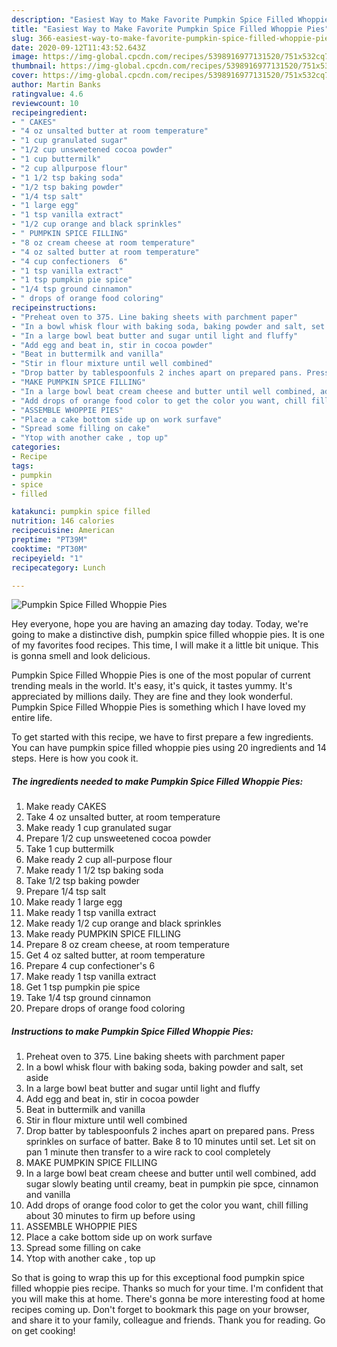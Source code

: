```yaml
---
description: "Easiest Way to Make Favorite Pumpkin Spice Filled Whoppie Pies"
title: "Easiest Way to Make Favorite Pumpkin Spice Filled Whoppie Pies"
slug: 366-easiest-way-to-make-favorite-pumpkin-spice-filled-whoppie-pies
date: 2020-09-12T11:43:52.643Z
image: https://img-global.cpcdn.com/recipes/5398916977131520/751x532cq70/pumpkin-spice-filled-whoppie-pies-recipe-main-photo.jpg
thumbnail: https://img-global.cpcdn.com/recipes/5398916977131520/751x532cq70/pumpkin-spice-filled-whoppie-pies-recipe-main-photo.jpg
cover: https://img-global.cpcdn.com/recipes/5398916977131520/751x532cq70/pumpkin-spice-filled-whoppie-pies-recipe-main-photo.jpg
author: Martin Banks
ratingvalue: 4.6
reviewcount: 10
recipeingredient:
- " CAKES"
- "4 oz unsalted butter at room temperature"
- "1 cup granulated sugar"
- "1/2 cup unsweetened cocoa powder"
- "1 cup buttermilk"
- "2 cup allpurpose flour"
- "1 1/2 tsp baking soda"
- "1/2 tsp baking powder"
- "1/4 tsp salt"
- "1 large egg"
- "1 tsp vanilla extract"
- "1/2 cup orange and black sprinkles"
- " PUMPKIN SPICE FILLING"
- "8 oz cream cheese at room temperature"
- "4 oz salted butter at room temperature"
- "4 cup confectioners  6"
- "1 tsp vanilla extract"
- "1 tsp pumpkin pie spice"
- "1/4 tsp ground cinnamon"
- " drops of orange food coloring"
recipeinstructions:
- "Preheat oven to 375. Line baking sheets with parchment paper"
- "In a bowl whisk flour with baking soda, baking powder and salt, set aside"
- "In a large bowl beat butter and sugar until light and fluffy"
- "Add egg and beat in, stir in cocoa powder"
- "Beat in buttermilk and vanilla"
- "Stir in flour mixture until well combined"
- "Drop batter by tablespoonfuls 2 inches apart on prepared pans. Press sprinkles on surface of batter. Bake 8 to 10 minutes until set. Let sit on pan 1 minute then transfer to a wire rack to cool completely"
- "MAKE PUMPKIN SPICE FILLING"
- "In a large bowl beat cream cheese and butter until well combined, add sugar slowly beating until creamy,  beat in pumpkin pie spce, cinnamon  and vanilla"
- "Add drops of orange food color to get the color you want, chill filling about 30 minutes to firm up before using"
- "ASSEMBLE WHOPPIE PIES"
- "Place a cake bottom side up on work surfave"
- "Spread some filling on cake"
- "Ytop with another cake , top up"
categories:
- Recipe
tags:
- pumpkin
- spice
- filled

katakunci: pumpkin spice filled 
nutrition: 146 calories
recipecuisine: American
preptime: "PT39M"
cooktime: "PT30M"
recipeyield: "1"
recipecategory: Lunch

---
```



![Pumpkin Spice Filled Whoppie Pies](https://img-global.cpcdn.com/recipes/5398916977131520/751x532cq70/pumpkin-spice-filled-whoppie-pies-recipe-main-photo.jpg)

Hey everyone, hope you are having an amazing day today. Today, we're going to make a distinctive dish, pumpkin spice filled whoppie pies. It is one of my favorites food recipes. This time, I will make it a little bit unique. This is gonna smell and look delicious.

Pumpkin Spice Filled Whoppie Pies is one of the most popular of current trending meals in the world. It's easy, it's quick, it tastes yummy. It's appreciated by millions daily. They are fine and they look wonderful. Pumpkin Spice Filled Whoppie Pies is something which I have loved my entire life.




To get started with this recipe, we have to first prepare a few ingredients. You can have pumpkin spice filled whoppie pies using 20 ingredients and 14 steps. Here is how you cook it.

<!--inarticleads1-->

##### The ingredients needed to make Pumpkin Spice Filled Whoppie Pies:

1. Make ready  CAKES
1. Take 4 oz unsalted butter, at room temperature
1. Make ready 1 cup granulated sugar
1. Prepare 1/2 cup unsweetened cocoa powder
1. Take 1 cup buttermilk
1. Make ready 2 cup all-purpose flour
1. Make ready 1 1/2 tsp baking soda
1. Take 1/2 tsp baking powder
1. Prepare 1/4 tsp salt
1. Make ready 1 large egg
1. Make ready 1 tsp vanilla extract
1. Make ready 1/2 cup orange and black sprinkles
1. Make ready  PUMPKIN SPICE FILLING
1. Prepare 8 oz cream cheese, at room temperature
1. Get 4 oz salted butter, at room temperature
1. Prepare 4 cup confectioner&#39;s  6
1. Make ready 1 tsp vanilla extract
1. Get 1 tsp pumpkin pie spice
1. Take 1/4 tsp ground cinnamon
1. Prepare  drops of orange food coloring




<!--inarticleads2-->

##### Instructions to make Pumpkin Spice Filled Whoppie Pies:

1. Preheat oven to 375. Line baking sheets with parchment paper
1. In a bowl whisk flour with baking soda, baking powder and salt, set aside
1. In a large bowl beat butter and sugar until light and fluffy
1. Add egg and beat in, stir in cocoa powder
1. Beat in buttermilk and vanilla
1. Stir in flour mixture until well combined
1. Drop batter by tablespoonfuls 2 inches apart on prepared pans. Press sprinkles on surface of batter. Bake 8 to 10 minutes until set. Let sit on pan 1 minute then transfer to a wire rack to cool completely
1. MAKE PUMPKIN SPICE FILLING
1. In a large bowl beat cream cheese and butter until well combined, add sugar slowly beating until creamy,  beat in pumpkin pie spce, cinnamon  and vanilla
1. Add drops of orange food color to get the color you want, chill filling about 30 minutes to firm up before using
1. ASSEMBLE WHOPPIE PIES
1. Place a cake bottom side up on work surfave
1. Spread some filling on cake
1. Ytop with another cake , top up




So that is going to wrap this up for this exceptional food pumpkin spice filled whoppie pies recipe. Thanks so much for your time. I'm confident that you will make this at home. There's gonna be more interesting food at home recipes coming up. Don't forget to bookmark this page on your browser, and share it to your family, colleague and friends. Thank you for reading. Go on get cooking!
